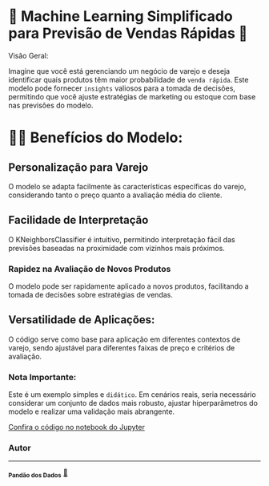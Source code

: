 # 🐼 Machine Learning Simplificado para Previsão de Vendas Rápidas 🐼

Visão Geral:

Imagine que você está gerenciando um negócio de varejo e deseja identificar quais produtos têm maior probabilidade de `venda rápida`. Este modelo pode fornecer `insights` valiosos para a tomada de decisões, permitindo que você ajuste estratégias de marketing ou estoque com base nas previsões do modelo.

# 🤖💡 Benefícios do Modelo: 


## Personalização para Varejo

 O modelo se adapta facilmente às características específicas do varejo, considerando tanto o preço quanto a avaliação média do cliente.


## Facilidade de Interpretação

O KNeighborsClassifier é intuitivo, permitindo interpretação fácil das previsões baseadas na proximidade com vizinhos mais próximos.


### Rapidez na Avaliação de Novos Produtos

O modelo pode ser rapidamente aplicado a novos produtos, facilitando a tomada de decisões sobre estratégias de vendas.

## Versatilidade de Aplicações:

O código serve como base para aplicação em diferentes contextos de varejo, sendo ajustável para diferentes faixas de preço e critérios de avaliação.


### Nota Importante: 

Este é um exemplo simples e `didático`. Em cenários reais, seria necessário considerar um conjunto de dados mais robusto, ajustar hiperparâmetros do modelo e realizar uma validação mais abrangente.


[Confira o código no notebook do Jupyter](https://github.com/fantasticworldofpandas/machine-learning/blob/main/machine.ipynb)


### Autor
---

 <sub><b>Pandão dos Dados</b></sub></a> <a href="">🐼</a>
